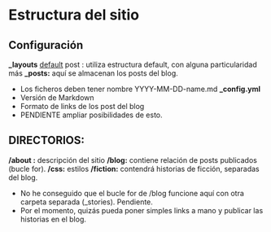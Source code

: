# Estructura del sitio
## Configuración
**_layouts**
  [default](/_layouts/default.html)
  post : utiliza estructura default, con alguna particularidad más
**_posts:** aquí se almacenan los posts del blog. 
  - Los ficheros deben tener nombre YYYY-MM-DD-name.md
 **_config.yml**
  - Versión de Markdown
  - Formato de links de los post del blog
  - PENDIENTE ampliar posibilidades de esto.
 
## DIRECTORIOS:
**/about :** descripción del sitio
**/blog:** contiene relación de posts publicados (bucle for).
**/css:** estilos
**/fiction:** contendrá historias de ficción, separadas del blog. 
  - No he conseguido que el bucle for de /blog funcione aquí con otra carpeta
  separada (_stories). Pendiente.
  - Por el momento, quizás pueda poner simples links a mano y publicar las historias en el blog.
